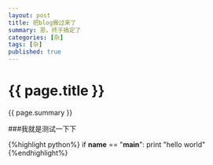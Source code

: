 ```yaml
---
layout: post
title: 把blog搬过来了
summary: 恩，终于搞定了
categories: [杂]
tags: [杂]
published: true
---
```


# {{ page.title }} #
{{ page.summary }}

###我就是测试一下下

{%highlight python%}
if __name__ == "__main__":
	print "hello world"
{%endhighlight%}
